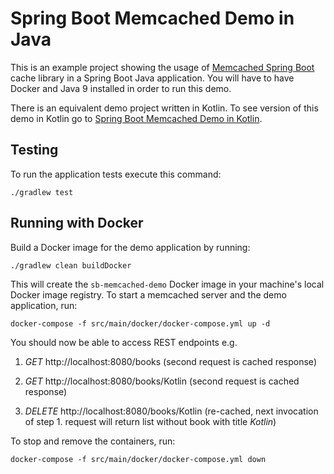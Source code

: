 # Spring Boot Memcached Demo in Java

This is an example project showing the usage of [Memcached Spring Boot](https://github.com/sixhours-team/memcached-spring-boot) cache library in a Spring Boot Java application.
You will have to have Docker and Java 9 installed in order to run this demo.

There is an equivalent demo project written in Kotlin. To see version of this demo in Kotlin go to [Spring Boot Memcached Demo in Kotlin](https://github.com/sixhours-team/spring-boot-memcached-demo-kotlin).

## Testing

To run the application tests execute this command:

    ./gradlew test


## Running with Docker

Build a Docker image for the demo application by running:

    ./gradlew clean buildDocker

This will create the `sb-memcached-demo` Docker image in your machine's local Docker image registry.
To start a memcached server and the demo application, run:

    docker-compose -f src/main/docker/docker-compose.yml up -d

You should now be able to access REST endpoints e.g.

1. *GET* http://localhost:8080/books (second request is cached response)

2. *GET* http://localhost:8080/books/Kotlin (second request is cached response)

3. *DELETE* http://localhost:8080/books/Kotlin (re-cached, next invocation of step 1. request will return list without book with title *Kotlin*)

To stop and remove the containers, run:

    docker-compose -f src/main/docker/docker-compose.yml down
